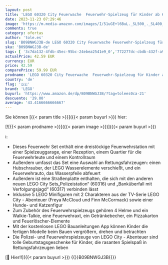```yaml
---
layout: post
title: 'LEGO 60320 City Feuerwache  Feuerwehr-Spielzeug für Kinder ab 6 Jahren mit Garage  Feuerwehrauto und Hubschrauber  Feuerwehrstation Spielzeug für Jungen und Mädchen'
date: 2023-11-23 07:29:46
image: 'https://m.media-amazon.com/images/I/51uGE+l6BuL._SL500_._SL400_.jpg'
comments: true
category: ofertas
author: 'tole.es'
slug: 'B09BNWGJ3B-de LEGO 60320 City Feuerwache Feuerwehr-Spielzeug für Kinder...'
sku: 'B09BNWGJ3B-de'
tags: [ '3c7da132-4fdb-45ec-95bc-24ebea2541e9_0','772277dc-cbdb-432f-a915-25a321e9ed8c_0','772277dc-cbdb-432f-a915-25a321e9ed8c_3901','Arborist Merchandising Root','Bauspielzeug & Konstruktionsspielzeug','Bauspielzeugsets','Custom Stores','LEGO','Lego City','Self Service','Special Features Stores','Spielzeug','Xmas23 Most wanted Toys','lego','🇩🇪', ]
actualPrice: 42.59 EUR
currency: EUR
price: 42.59
comparePrice: 59.99 EUR
prodname: 'LEGO 60320 City Feuerwache  Feuerwehr-Spielzeug für Kinder ab 6 Jahren mit Garage  Feuerwehrauto und Hubschrauber  Feuerwehrstation Spielzeug für Jungen und Mädchen'
country: 'de'
flag: '🇩🇪'
brand: 'LEGO'
buyurl: 'https://www.amazon.de/dp/B09BNWGJ3B/?tag=tolees0ca-21'
descuento: '29.00'
average: '43.4166666666667'
---
```


Sie können [{{< param title >}}]({{< param buyurl >}}) hier:

[![{{< param prodname >}}]({{< param image >}})]({{< param buyurl >}})

ℹ️:

- Dieses Feuerwehr Set enthält eine dreistöckige Feuerwehrstation mit einer Spielzeuggarage, einer Rezeption, einem Quartier für die Feuerwehrleute und einem Kontrollraum
- Außerdem umfasst das Set eine Auswahl an Rettungsfahrzeugen: einen Hubschrauber, der LEGO Wasserelemente verschießt, und ein Feuerwehrauto, das Wasserpfeile abfeuert
- Außerdem ist eine Straßenplatte enthalten, die sich mit den anderen neuen LEGO City Sets„Polizeistation“ (60316) und „Banküberfall mit Verfolgungsjagd“ (60317) verbinden lässt
- Inklusive 5 LEGO Minifiguren mit 2 Charakteren aus der TV-Serie LEGO City - Abenteuer (Freya McCloud und Finn McCormack) sowie einer Hunde- und Katzenfigur
- Zum Zubehör des Feuerwehrspielzeugs gehören 4 Helme und ein Walkie-Talkie, eine Feuerwehraxt, ein Getränkebecher, ein Pizzakarton und Feuerlöscher-Elemente
- Mit der kostenlosen LEGO Bauanleitungen App können Kinder die fertigen Modelle beim Bauen vergrößern, drehen und betrachten
- Die Polizei- und Feuerwehrspielzeuge von LEGO City - Abenteuer sind tolle Geburtstagsgeschenke für Kinder, die rasanten Spielspaß in Rettungsfahrzeugen lieben

[🛒 Hier!!]({{< param buyurl >}})
{{<world>}}B09BNWGJ3B{{</world>}}
